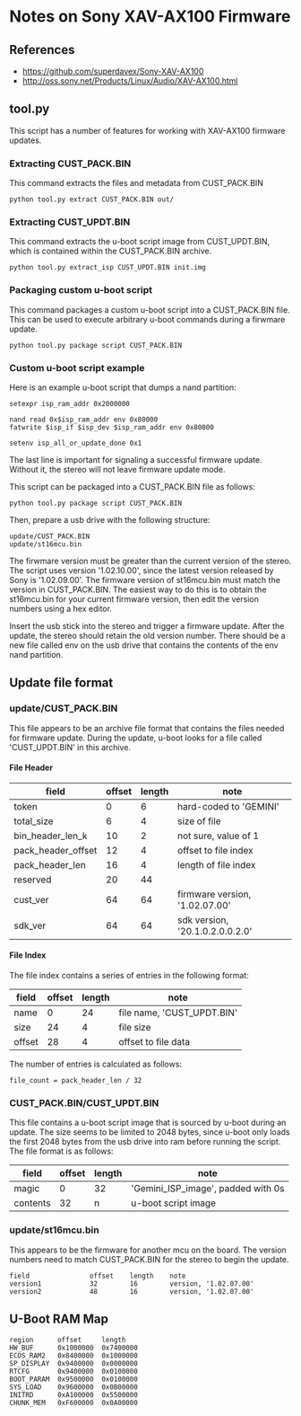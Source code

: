 
# Notes on Sony XAV-AX100 Firmware

## References

* https://github.com/superdavex/Sony-XAV-AX100
* http://oss.sony.net/Products/Linux/Audio/XAV-AX100.html

## tool.py

This script has a number of features for working with XAV-AX100 firmware updates.

### Extracting CUST_PACK.BIN

This command extracts the files and metadata from CUST_PACK.BIN

    python tool.py extract CUST_PACK.BIN out/

### Extracting CUST_UPDT.BIN

This command extracts the u-boot script image from CUST_UPDT.BIN, which is contained
within the CUST_PACK.BIN archive.

    python tool.py extract_isp CUST_UPDT.BIN init.img

### Packaging custom u-boot script

This command packages a custom u-boot script into a CUST_PACK.BIN file. This can be used
to execute arbitrary u-boot commands during a firwmare update.

    python tool.py package script CUST_PACK.BIN

### Custom u-boot script example

Here is an example u-boot script that dumps a nand partition:

    setexpr isp_ram_addr 0x2000000

    nand read 0x$isp_ram_addr env 0x80000
    fatwrite $isp_if $isp_dev $isp_ram_addr env 0x80000

    setenv isp_all_or_update_done 0x1

The last line is important for signaling a successful firmware update. Without it, the
stereo will not leave firmware update mode.

This script can be packaged into a CUST_PACK.BIN file as follows:

    python tool.py package script CUST_PACK.BIN

Then, prepare a usb drive with the following structure:

    update/CUST_PACK.BIN
    update/st16mcu.bin

The firwmare version must be greater than the current version of the stereo. The script
uses version '1.02.10.00', since the latest version released by Sony is '1.02.09.00'.
The firmware version of st16mcu.bin must match the version in CUST_PACK.BIN. The easiest
way to do this is to obtain the st16mcu.bin for your current firmware version, then edit
the version numbers using a hex editor.

Insert the usb stick into the stereo and trigger a firmware update. After the update,
the stereo should retain the old version number. There should be a new file called env
on the usb drive that contains the contents of the env nand partition.

## Update file format

### update/CUST_PACK.BIN

This file appears to be an archive file format that contains the files needed for firmware
update. During the update, u-boot looks for a file called 'CUST_UPDT.BIN' in this archive.

#### File Header

| field              | offset  | length  | note                                   |
|--------------------|---------|---------|----------------------------------------|
| token              | 0       | 6       | hard-coded to 'GEMINI'                 |
| total_size         | 6       | 4       | size of file                           |
| bin_header_len_k   | 10      | 2       | not sure, value of 1                   |
| pack_header_offset | 12      | 4       | offset to file index                   |
| pack_header_len    | 16      | 4       | length of file index                   |
| reserved           | 20      | 44      |                                        |
| cust_ver           | 64      | 64      | firmware version, '1.02.07.00'         |
| sdk_ver            | 64      | 64      | sdk version, '20.1.0.2.0.0.2.0'        |

#### File Index

The file index contains a series of entries in the following format:

| field              | offset  | length  | note                                   |
|--------------------|---------|---------|----------------------------------------|
| name               | 0       | 24      | file name, 'CUST_UPDT.BIN'             |
| size               | 24      | 4       | file size                              |
| offset             | 28      | 4       | offset to file data                    |

The number of entries is calculated as follows:

    file_count = pack_header_len / 32

### CUST_PACK.BIN/CUST_UPDT.BIN

This file contains a u-boot script image that is sourced by u-boot during an update. The
size seems to be limited to 2048 bytes, since u-boot only loads the first 2048 bytes from
the usb drive into ram before running the script. The file format is as follows:

| field              | offset  | length  | note                                    |
|--------------------|---------|---------|-----------------------------------------|
| magic              | 0       | 32      | 'Gemini_ISP_image', padded with 0s      |
| contents           | 32      | n       | u-boot script image                     |

### update/st16mcu.bin

This appears to be the firmware for another mcu on the board. The version numbers need to
match CUST_PACK.BIN for the stereo to begin the update.

    field               offset    length    note
    version1            32        16        version, '1.02.07.00'
    version2            48        16        version, '1.02.07.00'


## U-Boot RAM Map

    region      offset     length
    HW_BUF      0x1000000  0x7400000
    ECOS_RAM2   0x8400000  0x1000000
    SP_DISPLAY  0x9400000  0x0000000
    RTCFG       0x9400000  0x0100000
    BOOT_PARAM  0x9500000  0x0100000
    SYS_LOAD    0x9600000  0x0B00000
    INITRD      0xA100000  0x5500000
    CHUNK_MEM   0xF600000  0x0A00000
